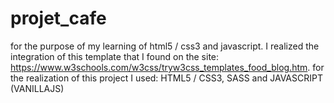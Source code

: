 # projet_cafe

for the purpose of my learning of html5 / css3 and javascript.
I realized the integration of this template that I found on the site: https://www.w3schools.com/w3css/tryw3css_templates_food_blog.htm.
for the realization of this project I used: HTML5 / CSS3, SASS and JAVASCRIPT (VANILLAJS)



